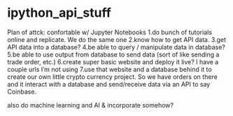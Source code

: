 # ipython_api_stuff
Plan of attck: confortable w/ Jupyter Notebooks
1.do bunch of tutorials online and replicate. We do the same one
2.know how to get API data. 
3.get API data into a database? 
4.be able to query / manipulate data in database? 
5.be able to use output from database to send data (sort of like sending a trade order, etc.) 
6.create super basic website and deploy it live? I have a couple urls I’m not using 7.use that website and a database behind it to create our own little crypto currency project. So we have orders on there and it interact with a database and send/receive data via an API to say Coinbase.

also do machine learning and AI & incorporate somehow?
